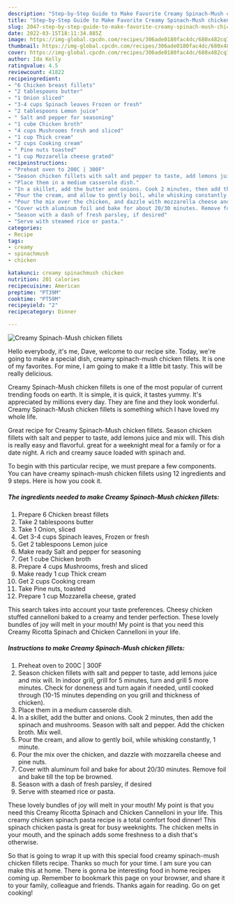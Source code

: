 ```yaml
---
description: "Step-by-Step Guide to Make Favorite Creamy Spinach-Mush chicken fillets"
title: "Step-by-Step Guide to Make Favorite Creamy Spinach-Mush chicken fillets"
slug: 2047-step-by-step-guide-to-make-favorite-creamy-spinach-mush-chicken-fillets
date: 2022-03-15T18:11:34.885Z
image: https://img-global.cpcdn.com/recipes/306ade0180fac4dc/680x482cq70/creamy-spinach-mush-chicken-fillets-recipe-main-photo.jpg
thumbnail: https://img-global.cpcdn.com/recipes/306ade0180fac4dc/680x482cq70/creamy-spinach-mush-chicken-fillets-recipe-main-photo.jpg
cover: https://img-global.cpcdn.com/recipes/306ade0180fac4dc/680x482cq70/creamy-spinach-mush-chicken-fillets-recipe-main-photo.jpg
author: Ida Kelly
ratingvalue: 4.5
reviewcount: 41822
recipeingredient:
- "6 Chicken breast fillets"
- "2 tablespoons butter"
- "1 Onion sliced"
- "3-4 cups Spinach leaves Frozen or fresh"
- "2 tablespoons Lemon juice"
- " Salt and pepper for seasoning"
- "1 cube Chicken broth"
- "4 cups Mushrooms fresh and sliced"
- "1 cup Thick cream"
- "2 cups Cooking cream"
- " Pine nuts toasted"
- "1 cup Mozzarella cheese grated"
recipeinstructions:
- "Preheat oven to 200C | 300F"
- "Season chicken fillets with salt and pepper to taste, add lemons juice and mix will. In indoor grill, grill for 5 minutes, turn and grill 5 more minutes. Check for doneness and turn again if needed, until cooked through (10-15 minutes depending on you grill and thickness of chicken)."
- "Place them in a medium casserole dish."
- "In a skillet, add the butter and onions. Cook 2 minutes, then add the spinach and mushrooms. Season with salt and pepper. Add the chicken broth. Mix well."
- "Pour the cream, and allow to gently boil, while whisking constantly, 1 minute."
- "Pour the mix over the chicken, and dazzle with mozzarella cheese and pine nuts."
- "Cover with aluminum foil and bake for about 20/30 minutes. Remove foil and bake till the top be browned."
- "Season with a dash of fresh parsley, if desired"
- "Serve with steamed rice or pasta."
categories:
- Recipe
tags:
- creamy
- spinachmush
- chicken

katakunci: creamy spinachmush chicken 
nutrition: 201 calories
recipecuisine: American
preptime: "PT39M"
cooktime: "PT59M"
recipeyield: "2"
recipecategory: Dinner

---
```



![Creamy Spinach-Mush chicken fillets](https://img-global.cpcdn.com/recipes/306ade0180fac4dc/680x482cq70/creamy-spinach-mush-chicken-fillets-recipe-main-photo.jpg)

Hello everybody, it's me, Dave, welcome to our recipe site. Today, we're going to make a special dish, creamy spinach-mush chicken fillets. It is one of my favorites. For mine, I am going to make it a little bit tasty. This will be really delicious.

Creamy Spinach-Mush chicken fillets is one of the most popular of current trending foods on earth. It is simple, it is quick, it tastes yummy. It's appreciated by millions every day. They are fine and they look wonderful. Creamy Spinach-Mush chicken fillets is something which I have loved my whole life.

Great recipe for Creamy Spinach-Mush chicken fillets. Season chicken fillets with salt and pepper to taste, add lemons juice and mix will. This dish is really easy and flavorful. great for a weeknight meal for a family or for a date night. A rich and creamy sauce loaded with spinach and.


To begin with this particular recipe, we must prepare a few components. You can have creamy spinach-mush chicken fillets using 12 ingredients and 9 steps. Here is how you cook it.

<!--inarticleads1-->

##### The ingredients needed to make Creamy Spinach-Mush chicken fillets:

1. Prepare 6 Chicken breast fillets
1. Take 2 tablespoons butter
1. Take 1 Onion, sliced
1. Get 3-4 cups Spinach leaves, Frozen or fresh
1. Get 2 tablespoons Lemon juice
1. Make ready  Salt and pepper for seasoning
1. Get 1 cube Chicken broth
1. Prepare 4 cups Mushrooms, fresh and sliced
1. Make ready 1 cup Thick cream
1. Get 2 cups Cooking cream
1. Take  Pine nuts, toasted
1. Prepare 1 cup Mozzarella cheese, grated


This search takes into account your taste preferences. Cheesy chicken stuffed cannelloni baked to a creamy and tender perfection. These lovely bundles of joy will melt in your mouth! My point is that you need this Creamy Ricotta Spinach and Chicken Cannelloni in your life. 

<!--inarticleads2-->

##### Instructions to make Creamy Spinach-Mush chicken fillets:

1. Preheat oven to 200C | 300F
1. Season chicken fillets with salt and pepper to taste, add lemons juice and mix will. In indoor grill, grill for 5 minutes, turn and grill 5 more minutes. Check for doneness and turn again if needed, until cooked through (10-15 minutes depending on you grill and thickness of chicken).
1. Place them in a medium casserole dish.
1. In a skillet, add the butter and onions. Cook 2 minutes, then add the spinach and mushrooms. Season with salt and pepper. Add the chicken broth. Mix well.
1. Pour the cream, and allow to gently boil, while whisking constantly, 1 minute.
1. Pour the mix over the chicken, and dazzle with mozzarella cheese and pine nuts.
1. Cover with aluminum foil and bake for about 20/30 minutes. Remove foil and bake till the top be browned.
1. Season with a dash of fresh parsley, if desired
1. Serve with steamed rice or pasta.


These lovely bundles of joy will melt in your mouth! My point is that you need this Creamy Ricotta Spinach and Chicken Cannelloni in your life. This creamy chicken spinach pasta recipe is a total comfort food dinner! This spinach chicken pasta is great for busy weeknights. The chicken melts in your mouth, and the spinach adds some freshness to a dish that&#39;s otherwise. 

So that is going to wrap it up with this special food creamy spinach-mush chicken fillets recipe. Thanks so much for your time. I am sure you can make this at home. There is gonna be interesting food in home recipes coming up. Remember to bookmark this page on your browser, and share it to your family, colleague and friends. Thanks again for reading. Go on get cooking!
